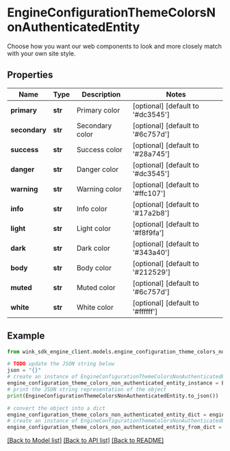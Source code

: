 # EngineConfigurationThemeColorsNonAuthenticatedEntity

Choose how you want our web components to look and more closely match with your own site style.

## Properties

Name | Type | Description | Notes
------------ | ------------- | ------------- | -------------
**primary** | **str** | Primary color | [optional] [default to '#dc3545']
**secondary** | **str** | Secondary color | [optional] [default to '#6c757d']
**success** | **str** | Success color | [optional] [default to '#28a745']
**danger** | **str** | Danger color | [optional] [default to '#dc3545']
**warning** | **str** | Warning color | [optional] [default to '#ffc107']
**info** | **str** | Info color | [optional] [default to '#17a2b8']
**light** | **str** | Light color | [optional] [default to '#f8f9fa']
**dark** | **str** | Dark color | [optional] [default to '#343a40']
**body** | **str** | Body color | [optional] [default to '#212529']
**muted** | **str** | Muted color | [optional] [default to '#6c757d']
**white** | **str** | White color | [optional] [default to '#ffffff']

## Example

```python
from wink_sdk_engine_client.models.engine_configuration_theme_colors_non_authenticated_entity import EngineConfigurationThemeColorsNonAuthenticatedEntity

# TODO update the JSON string below
json = "{}"
# create an instance of EngineConfigurationThemeColorsNonAuthenticatedEntity from a JSON string
engine_configuration_theme_colors_non_authenticated_entity_instance = EngineConfigurationThemeColorsNonAuthenticatedEntity.from_json(json)
# print the JSON string representation of the object
print(EngineConfigurationThemeColorsNonAuthenticatedEntity.to_json())

# convert the object into a dict
engine_configuration_theme_colors_non_authenticated_entity_dict = engine_configuration_theme_colors_non_authenticated_entity_instance.to_dict()
# create an instance of EngineConfigurationThemeColorsNonAuthenticatedEntity from a dict
engine_configuration_theme_colors_non_authenticated_entity_from_dict = EngineConfigurationThemeColorsNonAuthenticatedEntity.from_dict(engine_configuration_theme_colors_non_authenticated_entity_dict)
```
[[Back to Model list]](../README.md#documentation-for-models) [[Back to API list]](../README.md#documentation-for-api-endpoints) [[Back to README]](../README.md)


